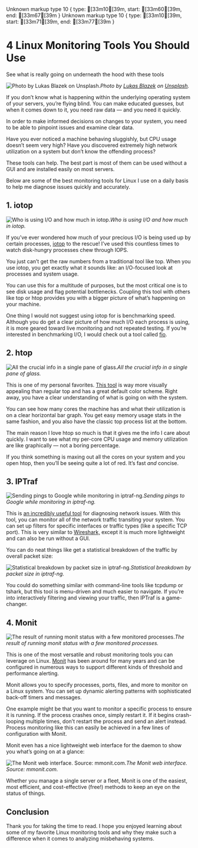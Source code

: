 Unknown markup type 10 { type: [33m10[39m, start: [33m60[39m, end: [33m67[39m }
Unknown markup type 10 { type: [33m10[39m, start: [33m71[39m, end: [33m77[39m }

# 4 Linux Monitoring Tools You Should Use

See what is really going on underneath the hood with these tools

![Photo by [Lukas Blazek](https://unsplash.com/@goumbik?utm_source=unsplash&utm_medium=referral&utm_content=creditCopyText) on [Unsplash](https://unsplash.com/s/photos/graph?utm_source=unsplash&utm_medium=referral&utm_content=creditCopyText).](https://cdn-images-1.medium.com/max/12288/1*wZAZ1OQ0YrzGwiGEGm98qg.jpeg)*Photo by [Lukas Blazek](https://unsplash.com/@goumbik?utm_source=unsplash&utm_medium=referral&utm_content=creditCopyText) on [Unsplash](https://unsplash.com/s/photos/graph?utm_source=unsplash&utm_medium=referral&utm_content=creditCopyText).*

If you don’t know what is happening within the underlying operating system of your servers, you’re flying blind. You can make educated guesses, but when it comes down to it, you need raw data — and you need it quickly.

In order to make informed decisions on changes to your system, you need to be able to pinpoint issues and examine clear data.

Have you ever noticed a machine behaving sluggishly, but CPU usage doesn’t seem very high? Have you discovered extremely high network utilization on a system but don’t know the offending process?

These tools can help. The best part is most of them can be used without a GUI and are installed easily on most servers.

Below are some of the best monitoring tools for Linux I use on a daily basis to help me diagnose issues quickly and accurately.

## 1. iotop

![Who is using I/O and how much in iotop.](https://cdn-images-1.medium.com/max/2232/1*eZ4yegDrlxZipvYJf0GlNA.png)*Who is using I/O and how much in iotop.*

If you’ve ever wondered how much of your precious I/O is being used up by certain processes, [iotop](https://linux.die.net/man/1/iotop) to the rescue! I’ve used this countless times to watch disk-hungry processes chew through IOPS.

You just can’t get the raw numbers from a traditional tool like top. When you use iotop, you get exactly what it sounds like: an I/O-focused look at processes and system usage.

You can use this for a multitude of purposes, but the most critical one is to see disk usage and flag potential bottlenecks. Coupling this tool with others like top or htop provides you with a bigger picture of what’s happening on your machine.

One thing I would not suggest using iotop for is benchmarking speed. Although you do get a clear picture of how much I/O each process is using, it is more geared toward live monitoring and not repeated testing. If you’re interested in benchmarking I/O, I would check out a tool called [fio](https://fio.readthedocs.io/en/latest/fio_doc.html).

## 2. htop

![All the crucial info in a single pane of glass.](https://cdn-images-1.medium.com/max/3388/1*mLIXkyNbmxd9Gp4wLUTu4w.png)*All the crucial info in a single pane of glass.*

This is one of my personal favorites. [This tool](https://hisham.hm/htop/) is way more visually appealing than regular top and has a great default color scheme. Right away, you have a clear understanding of what is going on with the system.

You can see how many cores the machine has and what their utilization is on a clear horizontal bar graph. You get easy memory usage stats in the same fashion, and you also have the classic top process list at the bottom.

The main reason I love htop so much is that it gives me the info I care about quickly. I want to see what my per-core CPU usage and memory utilization are like graphically — not a boring percentage.

If you think something is maxing out all the cores on your system and you open htop, then you’ll be seeing quite a lot of red. It’s fast *and* concise.

## 3. IPTraf

![Sending pings to Google while monitoring in iptraf-ng.](https://cdn-images-1.medium.com/max/3408/1*Ik1rkiwxOocaoyqzaW521A.png)*Sending pings to Google while monitoring in iptraf-ng.*

This is [an incredibly useful tool](http://iptraf.seul.org/) for diagnosing network issues. With this tool, you can monitor all of the network traffic transiting your system. You can set up filters for specific interfaces or traffic types (like a specific TCP port). This is very similar to [Wireshark,](https://www.wireshark.org/) except it is much more lightweight and can also be run without a GUI.

You can do neat things like get a statistical breakdown of the traffic by overall packet size:

![Statistical breakdown by packet size in iptraf-ng.](https://cdn-images-1.medium.com/max/2000/1*nxLez03HtE_tjF4vTNUaDw.png)*Statistical breakdown by packet size in iptraf-ng.*

You could do something similar with command-line tools like tcpdump or tshark, but this tool is menu-driven and much easier to navigate. If you’re into interactively filtering and viewing your traffic, then IPTraf is a game-changer.

## 4. Monit

![The result of running monit status with a few monitored processes.](https://cdn-images-1.medium.com/max/2128/1*mZaicnnznIou8-UcqFljvA.png)*The result of running monit status with a few monitored processes.*

This is one of the most versatile and robust monitoring tools you can leverage on Linux. [Monit](https://mmonit.com/) has been around for many years and can be configured in numerous ways to support different kinds of threshold and performance alerting.

Monit allows you to specify processes, ports, files, and more to monitor on a Linux system. You can set up dynamic alerting patterns with sophisticated back-off timers and messages.

One example might be that you want to monitor a specific process to ensure it is running. If the process crashes once, simply restart it. If it begins crash-looping multiple times, don’t restart the process and send an alert instead. Process monitoring like this can easily be achieved in a few lines of configuration with Monit.

Monit even has a nice lightweight web interface for the daemon to show you what’s going on at a glance:

![The Monit web interface. Source: mmonit.com.](https://cdn-images-1.medium.com/max/2000/1*H8HN2Rq5bIHrhoeGMtw8Vw.png)*The Monit web interface. Source: mmonit.com.*

Whether you manage a single server or a fleet, Monit is one of the easiest, most efficient, and cost-effective (free!) methods to keep an eye on the status of things.

## Conclusion

Thank you for taking the time to read. I hope you enjoyed learning about some of my favorite Linux monitoring tools and why they make such a difference when it comes to analyzing misbehaving systems.
